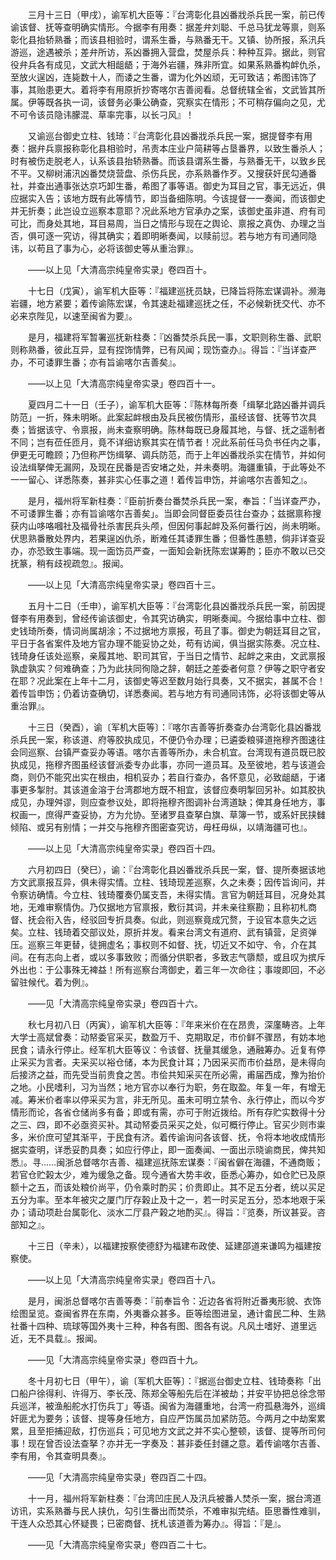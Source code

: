 <!-- { "loadSidebar": true } -->
　　三月十三日（甲戌），谕军机大臣等：『台湾彰化县凶番戕杀兵民一案，前已传谕该督、抚等查明确实情形。今据李有用奏：据差弁刘聪、千总马犹龙等禀，则系彰化县抬轿熟番；而该县相验时，谓系生番，与熟番无干。又镇、协所报，系汛兵游巡，途遇被杀；差弁所访，系凶番拥入营盘，焚屋杀兵：种种互异。据此，则官役弁兵各有成见，文武大相龃龉；于海外岩疆，殊非所宜。如果系熟番构衅仇杀，至放火逞凶，连毙数十人，而诿之生番，谓为化外凶顽，无可致诘；希图讳饰了事，其贻患更大。着将李有用原折抄寄喀尔吉善阅看。总督统辖全省，文武皆其所属。伊等既各执一词，该督务必秉公确查，究察实在情形；不可稍存偏向之见，尤不可令该员隐讳朦混、草率完事，以长刁风』！ 

　　又谕巡台御史立柱、钱琦：『台湾彰化县凶番戕杀兵民一案，据提督李有用奏：据弁兵禀报称彰化县相验时，吊责本庄业户简耕等占垦番界，以致生番杀人；时有被伤走脱老人，认系该县抬轿熟番。而该县谓系生番，与熟番无干，以致乡民不平。又柳树浦汛凶番焚烧营盘、杀伤兵民，亦系熟番作歹。又搜获奸民勾通番社，并查出通事张达京巧卸生番，希图了事等语。御史为耳目之官，事无远近，俱应据实入告；该地方既有此等情节，即当备细陈明。今该提督一一奏闻，而该御史并无折奏；此岂设立巡察本意耶？况此系地方官承办之案，该御史虽非道、府有司可比，而身处其地，耳目易周，当日之情形与现在之舆论、禀报之真伪、办理之当否，俱可逐一究访，得其确实；着即明晰奏闻，以赎前愆。若与地方有司通同隐讳，以苟且了事为心，必将该御史等从重治罪』。 

　　——以上见「大清高宗纯皇帝实录」卷四百十。 

　　十七日（戊寅），谕军机大臣等：『福建巡抚员缺，已降旨将陈宏谋调补。濒海岩疆，地方紧要；着传谕陈宏谋，令其速赴福建巡抚之任，不必候新抚交代、亦不必来京陛见，以速至闽省为要』。 

　　是月，福建将军暂署巡抚新柱奏：『凶番焚杀兵民一事，文职则称生番、武职则称熟番，彼此互异，显有捏饰情弊，已有风闻；现饬查办』。得旨：『当详查严办，不可诿罪生番；亦有旨谕喀尔吉善矣』。 

　　——以上见「大清高宗纯皇帝实录」卷四百十一。 

　　夏四月二十一日（壬子），谕军机大臣等：『陈林每所奏「缉拏北路凶番并调兵防范」一折，殊未明晰。此案起衅根由及兵民被伤情形，虽经该督、抚等节次具奏；皆据该守、令禀报，尚未查察明确。陈林每既已身履其地，与督、抚之遥制者不同；岂有莅任匝月，竟不详细访察其实在情节者！况此系前任马负书任内之事，伊更无可瞻顾；乃但称严饬缉拏、调兵防范，而于上年凶番戕杀实在情节，并如何设法缉拏俾无漏网，及现在民番是否安堵之处，并未奏明。海疆重镇，于此等处不一一留心、详悉陈奏，甚非实心任事之道！着传旨申饬，并谕喀尔吉善知之』。 

　　是月，福州将军新柱奏：『臣前折奏台番焚杀兵民一案，奉旨：「当详查严办，不可诿罪生番；亦有旨谕喀尔吉善矣」。当即会同督臣委员往台查办；兹据禀称搜获内山哆咯嘓社及福骨社杀害民兵头颅，但因何事起衅及系何番行凶，尚未明晰。伏思熟番散处界内，若果逞凶仇杀，断难任其诿罪生番；但番性愚戆，倘非详查妥办，亦恐致生事端。现一面饬员严查，一面知会新抚陈宏谋筹酌；臣亦不敢以已交抚篆，稍有歧视疏忽』。报闻。 

　　——以上见「大清高宗纯皇帝实录」卷四百十三。 

　　五月十二日（壬申），谕军机大臣等：『台湾彰化县凶番戕杀兵民一案，前因提督李有用奏到，曾经传谕该御史，令其究访确实，明晰奏闻。今据给事中立柱、御史钱琦所奏，情词尚属胡涂；不过据地方禀报，苟且了事。御史为朝廷耳目之官，平日于各省案件及地方官办理不能妥协之处，苟有访闻，俱当据实陈奏。况立柱、钱琦身任该处巡察，亲履其地、职司其官，于当日之情节、起衅之来由，文武禀报孰虚孰实？何难确查；乃为此扶同徇隐之辞，朝廷之差委者何意？伊等之职守者安在耶？况此案在上年十二月，该御史等迟至数月始行具奏，又不据实，甚属不合！着传旨申饬；仍着访查确切，详悉奏闻。若与地方有司通同讳饰，必将该御史等从重治罪』。 

　　十三日（癸酉），谕〔军机大臣等〕：『喀尔吉善等折奏查办台湾彰化县凶番戕杀兵民一案，称该道、府等胶执成见，不便仍令办理；已遴委粮驿道拖穆齐图速往会同巡察、台镇严查妥办等语。喀尔吉善等所办，未合机宜。台湾现有道员既已胶执成见，拖穆齐图虽经该督派委专办此事，亦同一道员耳。及至彼地，若与该道会商，则仍不能究出实在根由，相机妥办；若自行查办，各怀意见，必致龃龉，于诸事更多掣肘。其该道金溶于台湾郡地方既不相宜，该督应奏明掣回另补。如其胶执成见，办理舛谬，则应查参议处，即将拖穆齐图调补台湾道缺；俾其身任地方，事权画一，庶得严查妥协，方为允协。至诸罗县查拏白旗、草簿一节，或系奸民挟雠倾陷、或另有别情；一并交与拖穆齐图密查究访，毋枉毋纵，以靖海疆可也』。 

　　——以上见「大清高宗纯皇帝实录」卷四百十四。 

　　六月初四日（癸巳），谕：『台湾彰化县凶番戕杀兵民一案，督、提所奏据该地方文武禀报互异，俱未得实情。立柱、钱琦现差巡察，久之未奏；因传旨询问，并令察访确情。今立柱、钱琦覆奏仍属支吾，未得实情。言官为朝廷耳目，况身处其地，无难审察情伪。乃仅据地方官禀报，敷衍其词，并未亲往察勘；且称初札商督、抚会衔入告，经驳回专折具奏。似此，则巡察竟成冗赘，于设官本意失之远矣。立柱、钱琦着交部议处，原折并发。看来台湾文有道府、武有镇营，足资弹压。巡察三年更替，徒拥虚名；事权则不如督、抚，切近又不如守、令，介在其间。在有志向上者，或以多事致败；而循分供职者，多致志气隳颓，或且叹为摈斥外出也：于公事殊无裨益！所有巡察台湾御史，着三年一次命往；事竣即回，不必留驻候代。着为例』。 

　　——见「大清高宗纯皇帝实录」卷四百十六。 

　　秋七月初八日（丙寅），谕军机大臣等：『年来米价在在昂贵，深廑畴咨。上年大学士高斌曾奏：动帑委官采买，数盈万千、克期取足，市价鲜不骤昂，有妨本地民食；请永行停止。经军机大臣等议：令该督、抚量其缓急，通融筹办。近复有停止采买为言者。夫采买以裕仓储，本为民食计耳；乃因采买而市价益昂，是未得向后接济之益，而先受当前贵食之苦。市侩共知采买在所必需，甫届西成，豫为抬价之地。小民嗜利，习为当然；地方官亦以奉行为职，务在取盈。年复一年，有增无减。筹米价者率以停采买为言，非无所见。虽未可明立禁令、永行停止，而以今岁情形而论，各省仓储尚多有备；即或有需，亦可于附近拨给。所有存贮实数得十分之三、四，即不必亟资买补。其动帑委员采买之处，似可概行停止。官买少则市粜多，米价庶可望其渐平，于民食有济。着传谕询问各该督、抚，令将本地收成情形据实查明，详悉妥酌具奏；如应行停止，即一面奏闻、一面出示晓谕商民，俾共知悉』。寻……闽浙总督喀尔吉善、福建巡抚陈宏谋奏：『闽省僻在海疆，不通商贩；若官仓贮榖太少，难为缓急之备。现今通省大势丰收，臣悉心筹办，如仓贮已及原额十之五，而该处粮价尚平，仍令乘时酌买；价贵即止。其不足五分者，统以买足五分为率。至本年被灾之厦门厅存榖止及十之一，若一时买足五分，恐本地艰于采办；请动项赴台属彰化、淡水二厅县产榖之地酌买』。得旨：『览奏，所议甚妥。咨部知之』。 

　　十三日（辛未），以福建按察使德舒为福建布政使、延建邵道来谦鸣为福建按察使。 

　　——以上见「大清高宗纯皇帝实录」卷四百十八。 

　　是月，闽浙总督喀尔吉善等奏：『前奉旨令：近边各省将附近番夷形貌、衣饰绘图呈览。查闽省界在东南，外夷番众甚多。臣等绘图进呈，通计畬民二种、生熟社番十四种、琉球等国外夷十三种，种各有图、图各有说。凡风土嗜好、道里远近，无不具载』。报闻。 

　　——见「大清高宗纯皇帝实录」卷四百十九。 

　　冬十月初七日（甲午），谕〔军机大臣等〕：『据巡台御史立柱、钱琦奏称「出口船户徐得利、许得万、李长茂、陈郑全等船先后在洋被劫；并安平协把总徐念带兵巡洋，被渔船舵水打伤兵丁」等语。闽省为海疆重地，台湾一府孤悬海外，巡缉奸匪尤为要务；该督、提等身任地方，自应严饬属员加紧防范。今两月之中劫案累累，且至拒捕迎敌，打伤巡兵；可见地方文武之并不实心整顿，该督、提等所司何事！现在曾否设法查拏？亦并无一字奏及：甚非委任封疆之意。着传谕喀尔吉善、李有用，令其查明具奏』。 

　　——见「大清高宗纯皇帝实录」卷四百二十四。 

　　十一月，福州将军新柱奏：『台湾凹庄民人及汛兵被番人焚杀一案，据台湾道访讯，实系熟番与民人挟仇，勾引生番出而焚杀，不难审拟完结。臣思番性难驯，干连人众恐其心怀疑畏；已密商督、抚札该道善为筹办』。得旨：『是』。 

　　——见「大清高宗纯皇帝实录」卷四百二十七。 

